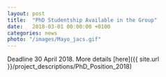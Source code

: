 ```yaml
---
layout: post
title:  "PhD Studentship Available in the Group"
date:   2018-03-01 00:00:00 +0100
categories: news
photo: "/images/Mayo_jacs.gif"
---
```





Deadline 30 April 2018. More details [here]({{ site.url }}/project_descriptions/PhD_Position_2018)
